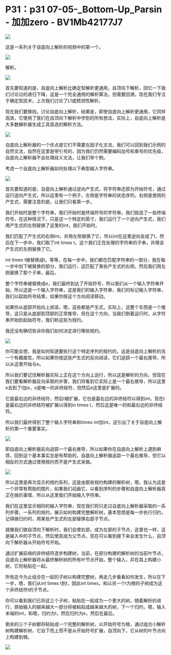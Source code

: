 # P31：p31 07-05-_Bottom-Up_Parsin - 加加zero - BV1Mb42177J7

![](img/935f7e2c73a59da343041455958c633a_0.png)

这是一系列关于自底向上解析的视频中的第一个。

![](img/935f7e2c73a59da343041455958c633a_2.png)

解析。

![](img/935f7e2c73a59da343041455958c633a_4.png)

首先要知道的是，自底向上解析比确定型解析更通用，自顶向下解析，回忆一下我们讨论过的递归下降，这是一个完全通用的解析算法，但需要回溯，现在我们专注于确定型技术，上次我们讨论了L1或预测性解析。

现在我们要换挡，讨论自底向上解析，结果是，即使自底向上解析更通用，它同样高效，它使用了我们在自顶向下解析中学到的所有想法，实际上，自底向上解析是大多数解析器生成工具首选的解析方法。



![](img/935f7e2c73a59da343041455958c633a_6.png)

自底向上解析器的一个优点是它们不需要左因子化文法，我们可以回到我们示例的自然文法，自然在这里是带引号的，因为我们仍然需要编码加号和乘号的优先级，自底向上解析器不会处理歧义文法，让我们举个例。

考虑一个自底向上解析器如何处理以下典型输入字符串。

![](img/935f7e2c73a59da343041455958c633a_8.png)

首先要知道的是，自底向上解析通过逆向产生式，将字符串还原为开始符号，通过运行逆向产生式，所以这里有一个例子，左侧是字符串的状态序列，右侧是使用的产生式，需要注意的是，让我们只看第一步。

我们开始时是整个字符串，我们开始时是终端符号的字符串，我们挑选了一些终端符号，在这种情况下，只是这一个特定的英寸，我们运行了一个逆向产生式，我们用产生式的左侧替换了这里的int，我们开始时。

我们匹配了产生式的右侧int，并用左侧替换了它，所以int在这里逆向变成了t，然后在下一步中，我们取了int times t，这个我们正在处理的字符串的子串，并用该产生式的左侧替换了它。

int times t被替换成t，等等，在每一步中，我们都在匹配字符串的一部分，我在每一步中划下被替换的部分，我们运行，这匹配了某些产生式的右侧，然后我们用左侧替换了那个子串，最后。

整个字符串被替换成e，我们最终到达了开始符号，所以我们从一个输入字符串开始，所以这是一个输入字符串，这是我们的输入字符串，我们的标记输入字符串，我们以起始符号结束，如果你按这个方向阅读移动。

如果你从底部开始向上阅读，嗯，这些都是产生式，实际上，这整个东西是一个推导，这只是从底部到顶部的正常推导，但在这个方向，当我们倒着运行时，从字符串开始到起始符号，我们称这些为规约。

我还没有确切告诉你我们如何决定进行哪些规约。

![](img/935f7e2c73a59da343041455958c633a_10.png)

你可能会想，我是如何知道要执行这个特定序列的规约的，这是自底向上解析的另一个有趣属性，所以如果你按这些产生式的反向阅读，它们追踪一个最右推导，所以从这里开始与e。

所以我们要记住解析器实际上正在这个方向上运行，所以这是解析的方向，但现在我们要看解析器反向采取的步骤，我们将看到它实际上是一个最右推导，所以这里e去到了t加e，e是唯一的非终结符，但然后e这里是扩展的。

它是最右边的非终结符，然后t被扩展，它也是最右边的非终结符以得到int，现在t是最右边的非终结符被扩展以得到in times t，然后这是唯一的和最右边的非终结符。

所以我们最终得到了整个输入字符串和times int加int，这引出了关于自底向上解析的第一个重要事实。



![](img/935f7e2c73a59da343041455958c633a_12.png)

即自底向上解析器反向追踪一个最右推导，所以如果你在自底向上解析上遇到麻烦，回到这个基本事实总是有帮助的，自底向上解析器追踪一个最右推导，但它以相反的方式通过使用规约而不是产生式来做。



![](img/935f7e2c73a59da343041455958c633a_14.png)

所以这里是再次显示的规约系列，这是由那些规约构建的解析树，嗯，我认为这是一个非常有帮助的图片，如果我们动画它，以看到序列的步骤和自底向上解析器真正在做的事情，所以从这里我们开始输入字符串。

我们在这里显示相同的输入字符串，现在我们将只走过自底向上解析器采取的一系列步骤，一系列的规约，展示如何构建完整解析树，基本思想是每一步执行归约，记得做归约时，用某些产生式的左部替换右部子节点。

就像我们做自顶向下解析时，我们会使右部，成为左部的子节点，这里也一样，这是输入中的子节点，然后使其成为父节点，现在可以看到接下来会发生什么，自顶向下解析器从开始符号开始。

通过扩展前缘的非终结符逐步构建树，当前，在部分构建的解析树的当前叶节点，自底向上解析器将从最终解析树的所有叶节点开始，整个输入，并在其上构建小树，它将粘贴在一起。

所有迄今为止组合在一起的子树以构建完整树，再走几步看看如何发生，所以在下一步，嗯，我们从int times t到t，因此int times，和以另一个t为根的子树成为这个非终结符t的子节点。

你可以看到我们已将这三个子树，粘贴在一起成为一个更大的树，随着解析的进行，原始输入的越来越大一部分将被粘贴成越来越大的树，下一个归约，嗯，输入末端的int，和嗯，归约为t，然后归约为e，然后在最后。

剩余的三个子树都将粘贴成一个完整的解析树，以开始符号为根，通过组合小解析树构建解析树，它自下而上而不是从开始符号扩展，自顶向下，它从树的叶节点向上构建到根。



![](img/935f7e2c73a59da343041455958c633a_16.png)